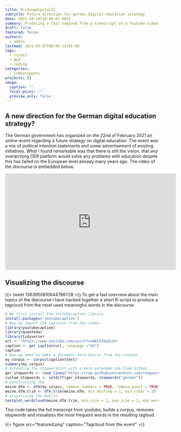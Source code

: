 ```yaml
---
title: Bildungdigital21
subtitle: Future direction for german digital education strategy
date: 2021-04-10T18:46:07.005Z
summary: Producing a fast tagloud from a transcript of a Youtube video
draft: false
featured: false
authors:
  - admin
lastmod: 2021-03-07T08:05:11+01:00
tags:
  - rstats
  - NLP
  - coding
categories:
  - Codesnippets
projects: []
image:
  caption: ""
  focal_point: ""
  preview_only: false
---
```


## A new direction for the German digital education strategy?

The German government has organized on the 22nd of February 2021 an online-event regarding a future strategy on digital education. The event was a mix of political intention statements and some advertisement of existing initiatives. What I found remarkable was that there is still the vision, that any overarching OER platform would solve any problems with education despite this has failed on the European level already many years ago. The video of the discourse is embedded below.

<iframe width="560" height="315" src="https://www.youtube.com/embed/WAlP39a5LUU" frameborder="0" allow="accelerometer; autoplay; clipboard-write; encrypted-media; gyroscope; picture-in-picture" allowfullscreen></iframe>

## Visualizing the discourse
{{< tweet 1363950810644766728 >}}
To get a fast overview about the main topics of the discourse I have hacked together a short R-script to produce a tagcloud from the most used meaningful words in the discourse.

```R
# We first install the Youtubecaption library
install.packages('youtubecaption')
# Now we import the captions from the video
library(youtubecaption)
library(quanteda)
library(tidyverse)
url <- "https://www.youtube.com/watch?v=WAlP39a5LUU"
caption <- get_caption(url, language ="de")
caption
# Now we need to make a document-term-matrix from the content 
my_corpus <- corpus(caption$text)
summary(my_corpus)
# Extending the stopwordlist with a more extended one from Github
ger_stopwords <- read_lines("https://raw.githubusercontent.com/stopwords-iso/stopwords-de/master/stopwords-de.txt")
custom_stopwords <- setdiff(ger_stopwords, stopwords("german"))
# Constructing the 
meine.dfm <- dfm(my_corpus, remove_numbers = TRUE, remove_punct = TRUE, remove = c(stopwords("german"), custom_stopwords))
meine.dfm.trim <- dfm_trim(meine.dfm, min_docfreq = 1, min_nchar = 3)
# Visualizing the matrix
textplot_wordcloud(meine.dfm.trim, min_size = 1, max_size = 2, max_words = 100)
```
This code takes the full transcript from youtube, builds a corpus, removes stopwords and visualizes the most frequent words in the resulting tagloud.

{{< figure src="featured.png" caption="Tagcloud from the event" >}}